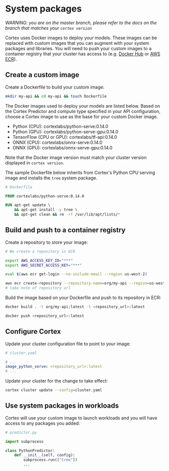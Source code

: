 # System packages

_WARNING: you are on the master branch, please refer to the docs on the branch that matches your `cortex version`_

Cortex uses Docker images to deploy your models. These images can be replaced with custom images that you can augment with your system packages and libraries. You will need to push your custom images to a container registry that your cluster has access to (e.g. [Docker Hub](https://hub.docker.com) or [AWS ECR](https://aws.amazon.com/ecr)).


## Create a custom image

Create a Dockerfile to build your custom image:

```bash
mkdir my-api && cd my-api && touch Dockerfile
```

The Docker images used to deploy your models are listed below. Based on the Cortex Predictor and compute type specified in your API configuration, choose a Cortex image to use as the base for your custom Docker image.

<!-- CORTEX_VERSION_README x5 -->
* Python (CPU): cortexlabs/python-serve:0.14.0
* Python (GPU): cortexlabs/python-serve-gpu:0.14.0
* TensorFlow (CPU or GPU): cortexlabs/tf-api:0.14.0
* ONNX (CPU): cortexlabs/onnx-serve:0.14.0
* ONNX (GPU): cortexlabs/onnx-serve-gpu:0.14.0

Note that the Docker image version must match your cluster version displayed in `cortex version`.

The sample Dockerfile below inherits from Cortex's Python CPU serving image and installs the `tree` system package.

<!-- CORTEX_VERSION_README -->
```dockerfile
# Dockerfile

FROM cortexlabs/python-serve:0.14.0

RUN apt-get update \
    && apt-get install -y tree \
    && apt-get clean && rm -rf /var/lib/apt/lists/*
```

## Build and push to a container registry

Create a repository to store your image:

```bash
# We create a repository in ECR

export AWS_ACCESS_KEY_ID="***"
export AWS_SECRET_ACCESS_KEY="***"

eval $(aws ecr get-login --no-include-email --region us-west-2)

aws ecr create-repository --repository-name=org/my-api --region=us-west-2
# take note of repository url
```

Build the image based on your Dockerfile and push to its repository in ECR:

```bash
docker build . -t org/my-api:latest -t <repository_url>:latest

docker push <repository_url>:latest
```

## Configure Cortex

Update your cluster configuration file to point to your image:

```yaml
# cluster.yaml

# ...
image_python_serve: <repository_url>:latest
# ...
```

Update your cluster for the change to take effect:

```bash
cortex cluster update --config=cluster.yaml
```

## Use system packages in workloads

Cortex will use your custom image to launch workloads and you will have access to any packages you added:

```python
# predictor.py

import subprocess

class PythonPredictor:
    def __init__(self, config):
        subprocess.run(["tree"])
        ...
```
